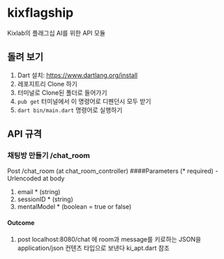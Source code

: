 # kixflagship

Kixlab의 플래그십 AI를 위한 API 모듈

## 돌려 보기

1. Dart 설치: https://www.dartlang.org/install
2. 레포지트리 Clone 하기
3. 터미널로 Clone된 폴더로 들어가기
4. `pub get` 터미널에서 이 명령어로 디펜던시 모두 받기
5. `dart bin/main.dart` 명령어로 실행하기
## API 규격
### 채팅방 만들기 /chat_room
Post /chat_room (at chat_room_controller)
####Parameters (* required) - Urlencoded at body
1. email * (string)
2. sessionID * (string)
3. mentalModel * (boolean = true or false)
#### Outcome
1. post localhost:8080/chat 에 room과 message를 키로하는 JSON을 application/json 컨텐츠 타입으로 보낸다 ki_apt.dart 참조